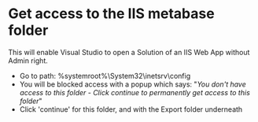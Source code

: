# Get access to the IIS metabase folder

This will enable Visual Studio to open a Solution of an IIS Web App without Admin right.
- Go to path: %systemroot%\System32\inetsrv\config
- You will be blocked access with a popup which says: "*You don't have access to this folder - Click continue to permanently get access to this folder*"
- Click 'continue' for this folder, and with the Export folder underneath
